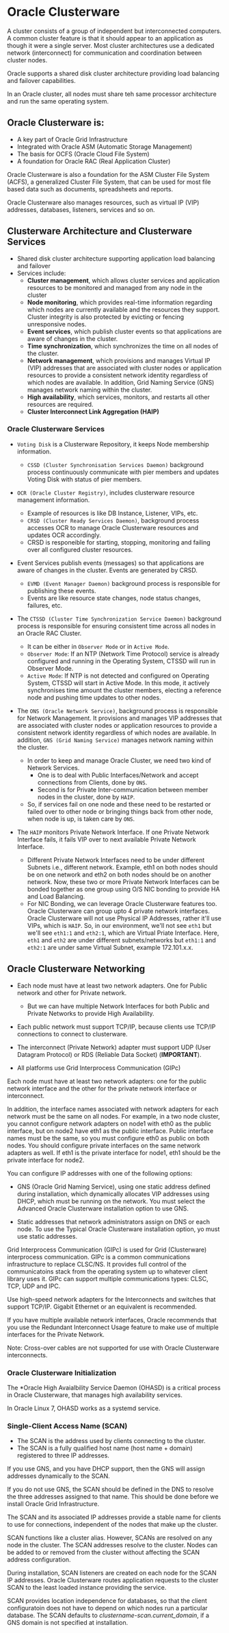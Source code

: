 # Oracle Clusterware

A cluster consists of a group of independent but interconnected computers. A common cluster feature is that it should appear to an application as though it were a single server. Most cluster architectures use a dedicated network (interconnect) for communication and coordination between cluster nodes.

Oracle supports a shared disk cluster architecture providing load balancing and failover capabilities.

In an Oracle cluster, all nodes must share teh same processor architecture and run the same operating system. 

## Oracle Clusterware is:

* A key part of Oracle Grid Infrastructure
* Integrated with Oracle ASM (Automatic Storage Management)
* The basis for OCFS (Oracle Cloud File System)
* A foundation for Oracle RAC (Real Application Cluster)

Oracle Clusterware is also a foundation for the ASM Cluster File System (ACFS), a generalized Cluster File System, that can be used for most file based data such as documents, spreadsheets and reports.

Oracle Clusterware also manages resources, such as virtual IP (VIP) addresses, databases, listeners, services and so on.

## Clusterware Architecture and Clusterware Services

* Shared disk cluster architecture supporting application load balancing and failover
* Services include:
  * **Cluster management**, which allows cluster services and application resources to be monitored and managed from any node in the cluster 
  * **Node monitoring**, which provides real-time information regarding which nodes are currently available and the resources they support. Cluster integrity is also protected by evicting or fencing unresponsive nodes.
  * **Event services**, which publish cluster events so that applications are aware of changes in the cluster.
  * **Time synchronization**, which synchronizes the time on all nodes of the cluster.
  * **Network management**, which provisions and manages Virtual IP (VIP) addresses that are associated with cluster nodes or application resources to provide a consistent network identity regardless of which nodes are available. In addition, Grid Naming Service (GNS) manages network naming within the cluster.
  * **High availability**, which services, monitors, and restarts all other resources are required.
  * **Cluster Interconnect Link Aggregation (HAIP)**

### Oracle Clusterware Services

* `Voting Disk` is a Clusterware Repository, it keeps Node membership information.
  * `CSSD (Cluster Synchronisation Services Daemon)` background process continuously communicate with pier members and updates Voting Disk with status of pier members.

* `OCR (Oracle Cluster Registry)`, includes clusterware resource management information.
  * Example of resources is like DB Instance, Listener, VIPs, etc.
  * `CRSD (Cluster Ready Services Daemon)`, background process accesses OCR to manage Oracle Clusterware resources and updates OCR accordingly.
  * CRSD is responeible for starting, stopping, monitoring and failing over all configured cluster resources.

* Event Services publish events (messages) so that applications are aware of changes in the cluster. Events are generated by CRSD.
  * `EVMD (Event Manager Daemon)` background process is responsible for publishing these events.
  * Events are like resource state changes, node status changes, failures, etc.

* The `CTSSD (Cluster Time Synchronization Service Daemon)` background process is responsible for ensuring consistent time across all nodes in an Oracle RAC Cluster.
  * It can be either in `Observer Mode` or in `Active Mode`.
  * `Observer Mode`: If an NTP (Network Time Protocol) service is already configured and running in the Operating System, CTSSD will run in Observer Mode.
  * `Active Mode`: If NTP is not detected and configured on Operating System, CTSSD will start in Active Mode. In this mode, it actively synchronises time amount the cluster members, electing a reference node and pushing time updates to other nodes.

* The `ONS (Oracle Network Service)`, background process is responsible for Network Management. It provisions and manages VIP addresses that are associated with cluster nodes or application resources to provide a consistent network identity regardless of which nodes are available. In addition, `GNS (Grid Naming Service)` manages network naming within the cluster.
  * In order to keep and manage Oracle Cluster, we need two kind of Network Services.
    * One is to deal with Public Interfaces/Network and accept connections from Clients, done by `ONS`.
    * Second is for Private Inter-communication between member nodes in the cluster, done by `HAIP`.
  * So, if services fail on one node and these need to be restarted or failed over to other node or bringing things back from other node, when node is up, is taken care by `ONS`.

* The `HAIP` monitors Private Network Interface. If one Private Network Interface fails, it fails VIP over to next available Private Network Interface.
  * Different Private Network Interfaces need to be under different Subnets i.e., different network. Example, eth1 on both nodes should be on one network and eth2 on both nodes should be on another network. Now, these two or more Private Network Interfaces can be bonded together as one group using O/S NIC bonding to provide HA and Load Balancing.
  * For NIC Bonding, we can leverage Oracle Clusterware features too. Oracle Clusterware can group upto 4 private network interfaces. Oracle Clusterware will not use Physical IP Addresses, rather it'll use VIPs, which is `HAIP`. So, in our environment, we'll not see `eth1` but we'll see `eth1:1` and `eth2:1`, which are Virtual Priate Interface.
  Here, `eth1` and `eth2` are under different subnets/networks but `eth1:1` and `eth2:1` are under same Virtual Subnet, example 172.101.x.x.

## Oracle Clusterware Networking

* Each node must have at least two network adapters. One for Public network and other for Private network.
  * But we can have multiple Network Interfaces for both Public and Private Networks to provide High Availability.

* Each public network must support TCP/IP, because clients use TCP/IP connections to connect to clusterware.

* The interconnect (Private Network) adapter must support UDP (User Datagram Protocol) or RDS (Reliable Data Socket) (**IMPORTANT**).

* All platforms use Grid Interprocess Communication (GIPc)

Each node must have at least two network adapters: one for the public network interface and the other for the private network interface or interconnect.

In addition, the interface names associated with network adapters for each network must be the same on all nodes. For example, in a two node cluster, you cannot configure network adapters on node1 with eth0 as the public interface, but on node2 have eth1 as the public interface. Public interface names must be the same, so you must configure eth0 as public on both nodes.
You should configure private interfaces on the same network adapters as well. If eth1 is the private interface for node1, eth1 should be the private interface for node2.

You can configure IP addresses with one of the following options:

* GNS (Oracle Grid Naming Service), using one static address defined during installation, which dynamically allocates VIP addresses using DHCP, which must be running on the network.
You must select the Advanced Oracle Clusterware installation option to use GNS.

* Static addresses that network administrators assign on DNS or each node. To use the Typical Oracle Clusterware installation option, yo must use static addresses.

Grid Interprocess Communication (GIPc) is used for Grid (Clusterware) interprocess communication. GIPc is a common communications infrastructure to replace CLSC/NS. It provides full control of the communicatoins stack from the operating system up to whatever client library uses it. GIPc can support multiple communications types: CLSC, TCP, UDP and IPC.

Use high-speed network adapters for the Interconnects and switches that support TCP/IP. Gigabit Ethernet or an equivalent is recommended.

If you have multiple available network interfaces, Oracle recommends that you use the Redundant Interconnect Usage feature to make use of multiple interfaces for the Private Network.

Note: Cross-over cables are not supported for use with Oracle Clusterware interconnects.

### Oracle Clusterware Initialization

The *Oracle High Avaialbility Service Daemon (OHASD) is a critical process in Oracle Clusterware, that manages high availability services.

In Oracle Linux 7, OHASD works as a systemd service.

### Single-Client Access Name (SCAN)

* The SCAN is the address used by clients connecting to the cluster.
* The SCAN is a fully qualified host name (host name + domain) registered to three IP addresses.

If you use GNS, and you have DHCP support, then the GNS will assign addresses dynamically to the SCAN.

If you do not use GNS, the SCAN should be defined in the DNS to resolve the three addresses assigned to that name. This should be done before we install Oracle Grid Infrastructure.

The SCAN and its associated IP addresses provide a stable name for clients to use for connections, independent of the nodes that make up the cluster.

SCAN functions like a cluster alias. However, SCANs are resolved on any node in the cluster. The SCAN addresses resolve to the cluster. Nodes can be added to or removed from the cluster without affecting the SCAN address configuration.

During installation, SCAN listeners are created on each node for the SCAN IP addresses. Oracle Clusterware routes application requests to the cluster SCAN to the least loaded instance providing the service.

SCAN provides location independence for databases, so that the client configuratoin does not have to depend on which nodes run a particular database.
The SCAN defaults to *clustername-scan.current_domain*, if a GNS domain is not specified at installation.
